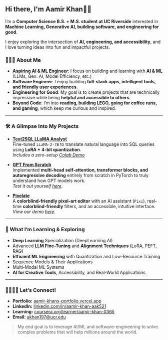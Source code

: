 ## Hi there, I'm Aamir Khan👋🏼

I’m a **Computer Science B.S. + M.S. student at UC Riverside** interested in **Machine Learning, Generative AI, building software, and engineering for good**. 

I enjoy exploring the intersection of **AI, engineering, and accessibility**, and I love turning ideas into fun and impactful projects.


### 👨🏽‍🎓 About Me
- **Aspiring AI & ML Engineer**: I focus on building and learning with **AI & ML** (LLMs, Gen. AI, Model Efficiency, etc.) 
- **Software Engineer**: I enjoy building **full-stack apps, intelligent tools, and friendly user experiences**.  
- **Engineering for Good**: My goal is to create projects that are technically impressive while being **helpful and accessible to others**.  
- **Beyond Code**: I’m into **reading, building LEGO, going for coffee runs, and gaming**, which keep me curious and inspired.  

---

### 🛠️ A Glimpse Into My Projects
- **[Text2SQL LLaMA Analyst](https://github.com/Akhan521/Text2SQL-LLaMA-Analyst)**  
  Fine-tuned `LLaMA-2-7B` to translate natural language into SQL queries using **LoRA + 4-bit quantization**.  
  *Includes a zero-setup [Colab Demo](https://colab.research.google.com/drive/1ISQ9jpYCEMQQ6WSKRqF60p3ZIEsJuuFo?usp=sharing)*

- **[GPT From Scratch](https://github.com/Akhan521/GPT-From-Scratch)**  
  Implemented **multi-head self-attention, transformer blocks, and autoregressive decoding** entirely from scratch in PyTorch to truly understand how GPT models work.  
  *Test it out yourself [here](https://colab.research.google.com/drive/1pHiw6OKHFPuaUIHw2aJkLGNz1k-cHXLt?usp=sharing).*

- **[Pixelate](https://github.com/Akhan521/Pixelate)**  
  A **colorblind-friendly pixel-art editor** with an AI assistant (`Pixi`), real-time **colorblind-friendly** filters, and an accessible, intuitive interface.  
  *View our demo [here](https://github.com/Akhan521/Pixelate?tab=readme-ov-file#-pixelate-in-action).*

---

### 🔎 What I’m Learning & Exploring
- **Deep Learning** Specialization (DeepLearning.AI)
- Advanced **LLM Fine-Tuning** and **Alignment Techniques** (LoRA, PEFT, RAG)  
- **Efficient ML Engineering** with Quantization and Low-Resource Training
- Sequence Models & Their Applications
- Multi-Modal ML Systems
- **AI for Creative Tools**, Accessibility, and Real-World Applications  

---

### 🫱🏽‍🫲🏼 Let’s Connect!
- **Portfolio:** [aamir-khans-portfolio.vercel.app](https://aamir-khans-portfolio.vercel.app/)  
- **LinkedIn:** [linkedin.com/in/aamir-khan-aak521](https://www.linkedin.com/in/aamir-khan-aak521/)  
- **Learning:** [coursera.org/learner/aamir-khan-0365](https://www.coursera.org/learner/aamir-khan-0365)  
- **Email:** akhan197@ucr.edu

> My end goal is to leverage AI/ML and software-engineering to solve complex problems that will help millions around the world.

